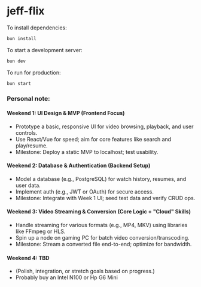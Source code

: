 # jeff-flix

To install dependencies:

```bash
bun install
```

To start a development server:

```bash
bun dev
```

To run for production:

```bash
bun start
```
### Personal note:

#### Weekend 1: UI Design & MVP (Frontend Focus)
- Prototype a basic, responsive UI for video browsing, playback, and user controls.
- Use React/Vue for speed; aim for core features like search and play/resume.
- Milestone: Deploy a static MVP to localhost; test usability.

#### Weekend 2: Database & Authentication (Backend Setup)
- Model a database (e.g., PostgreSQL) for watch history, resumes, and user data.
- Implement auth (e.g., JWT or OAuth) for secure access.
- Milestone: Integrate with Week 1 UI; seed test data and verify CRUD ops.

#### Weekend 3: Video Streaming & Conversion (Core Logic + "Cloud" Skills)
- Handle streaming for various formats (e.g., MP4, MKV) using libraries like FFmpeg or HLS.
- Spin up a node on gaming PC for batch video conversion/transcoding.
- Milestone: Stream a converted file end-to-end; optimize for bandwidth.

#### Weekend 4: TBD
- (Polish, integration, or stretch goals based on progress.)
- Probably buy an Intel N100 or Hp G6 Mini
